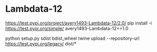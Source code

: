 # Lambdata-12

https://test.pypi.org/project/avery1493-Lambdata-12/2.0/
pip install -i https://test.pypi.org/simple/ avery1493-Lambdata-12==1.0

python setup.py sdist bdist_wheel
twine upload --repository-url https://test.pypi.org/legacy/ dist/*